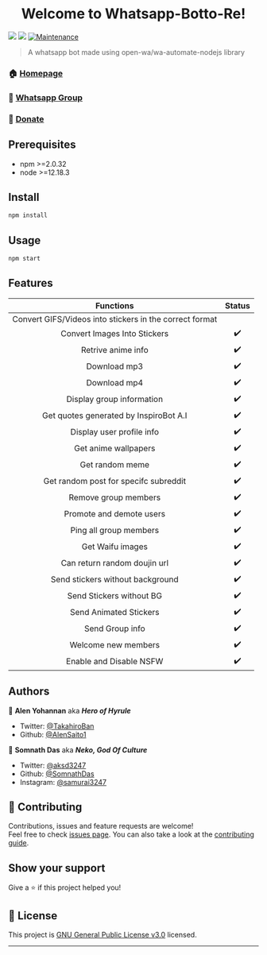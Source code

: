 <h1 align="center">Welcome to Whatsapp-Botto-Re! </h1>
<p>
  <img src="https://camo.githubusercontent.com/4d098bb36bf96a8b9ec4821bec5866d86bca15b7/68747470733a2f2f696d672e736869656c64732e696f2f6e706d2f762f406f70656e2d77612f77612d6175746f6d6174652e7376673f636f6c6f723d677265656e" />
  <img src="https://camo.githubusercontent.com/5c22deff6293ca12d3bc1159c6cc3a5cc9579550/68747470733a2f2f696d672e736869656c64732e696f2f6e6f64652f762f406f70656e2d77612f77612d6175746f6d617465" />
  <a href="https://github.com/SomnathDas/Whatsapp-Botto-Re/commit-activity" target="_blank">
    <img alt="Maintenance" src="https://img.shields.io/badge/Maintained%3F-yes-green.svg" />
  </a>
</p>

> A whatsapp bot made using open-wa/wa-automate-nodejs library

### 🏠 [Homepage](https://github.com/SomnathDas/Whatsapp-Botto-Re)

### :green_book: [Whatsapp Group](https://chat.whatsapp.com/DI6qXVdkqF2BBOeLD2sLqX)

### :page_with_curl: [Donate](https://www.paypal.com/paypalme/EtherealWaifuHub)

## Prerequisites

- npm >=2.0.32
- node >=12.18.3

## Install

```sh
npm install
```

## Usage

```sh
npm start
```

## Features 

| Functions                     | Status |
|:-----------------------------:|:------:|
| Convert GIFS/Videos into stickers in the correct format |
| Convert Images Into Stickers  | :heavy_check_mark: |
| Retrive anime info            | :heavy_check_mark: |
| Download mp3               | :heavy_check_mark: |
| Download mp4             | :heavy_check_mark: |
| Display group information     | :heavy_check_mark: |
| Get quotes generated by InspiroBot A.I              | :heavy_check_mark: |
| Display user profile info     | :heavy_check_mark: |
| Get anime wallpapers          | :heavy_check_mark: |
| Get random meme               | :heavy_check_mark: |
| Get random post for specifc subreddit| :heavy_check_mark: |
| Remove group members          | :heavy_check_mark: |
| Promote and demote users      | :heavy_check_mark: |
| Ping all group members        | :heavy_check_mark: |
| Get Waifu images              | :heavy_check_mark: |
| Can return random doujin url  | :heavy_check_mark: |
| Send stickers without background | :heavy_check_mark: |
| Send Stickers without BG      | :heavy_check_mark: |
| Send Animated Stickers        | :heavy_check_mark: |
| Send Group info               | :heavy_check_mark: |
| Welcome new members           | :heavy_check_mark: |
| Enable and Disable NSFW       | :heavy_check_mark: |

## Authors

👤 **Alen Yohannan** aka ***Hero of Hyrule***

* Twitter: [@TakahiroBan](https://twitter.com/TakahiroBan)
* Github: [@AlenSaito1](https://github.com/AlenSaito1)

👤 **Somnath Das** aka ***Neko, God Of Culture***

* Twitter: [@aksd3247](https://twitter.com/aksd3247)
* Github: [@SomnathDas](https://github.com/SomnathDas)
* Instagram: [@samurai3247](https://www.instagram.com/samurai3247)

## 🤝 Contributing

Contributions, issues and feature requests are welcome!<br />Feel free to check [issues page](https://github.com/SomnathDas/Whatsapp-Botto-Re/issues). You can also take a look at the [contributing guide](https://github.com/SomnathDas/Whatsapp-Botto-Re/edit/master/CONTRIBUTING.md).

## Show your support

Give a ⭐️ if this project helped you!

## 📝 License

This project is [GNU General Public License v3.0](https://github.com/SomnathDas/Whatsapp-Botto-Re/blob/master/LICENSE) licensed.

***
